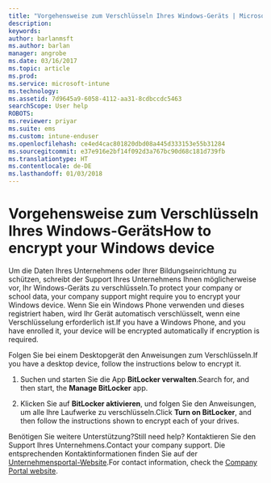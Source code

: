 ```yaml
---
title: "Vorgehensweise zum Verschlüsseln Ihres Windows-Geräts | Microsoft-Dokumentation"
description: 
keywords: 
author: barlanmsft
ms.author: barlan
manager: angrobe
ms.date: 03/16/2017
ms.topic: article
ms.prod: 
ms.service: microsoft-intune
ms.technology: 
ms.assetid: 7d9645a9-6058-4112-aa31-8cdbccdc5463
searchScope: User help
ROBOTS: 
ms.reviewer: priyar
ms.suite: ems
ms.custom: intune-enduser
ms.openlocfilehash: ce4ed4cac801820dbd08a445d333153e55b31284
ms.sourcegitcommit: e37e916e2bf14f092d3a767bc90d68c181d739fb
ms.translationtype: HT
ms.contentlocale: de-DE
ms.lasthandoff: 01/03/2018
---
```

# <a name="how-to-encrypt-your-windows-device"></a><span data-ttu-id="65436-102">Vorgehensweise zum Verschlüsseln Ihres Windows-Geräts</span><span class="sxs-lookup"><span data-stu-id="65436-102">How to encrypt your Windows device</span></span>

<span data-ttu-id="65436-103">Um die Daten Ihres Unternehmens oder Ihrer Bildungseinrichtung zu schützen, schreibt der Support Ihres Unternehmens Ihnen möglicherweise vor, Ihr Windows-Geräts zu verschlüsseln.</span><span class="sxs-lookup"><span data-stu-id="65436-103">To protect your company or school data, your company support might require you to encrypt your Windows device.</span></span> <span data-ttu-id="65436-104">Wenn Sie ein Windows Phone verwenden und dieses registriert haben, wird Ihr Gerät automatisch verschlüsselt, wenn eine Verschlüsselung erforderlich ist.</span><span class="sxs-lookup"><span data-stu-id="65436-104">If you have a Windows Phone, and you have enrolled it, your device will be encrypted automatically if encryption is required.</span></span>

<span data-ttu-id="65436-105">Folgen Sie bei einem Desktopgerät den Anweisungen zum Verschlüsseln.</span><span class="sxs-lookup"><span data-stu-id="65436-105">If you have a desktop device, follow the instructions below to encrypt it.</span></span>

1.  <span data-ttu-id="65436-106">Suchen und starten Sie die App **BitLocker verwalten**.</span><span class="sxs-lookup"><span data-stu-id="65436-106">Search for, and then start, the **Manage BitLocker** app.</span></span>

2.  <span data-ttu-id="65436-107">Klicken Sie auf **BitLocker aktivieren**, und folgen Sie den Anweisungen, um alle Ihre Laufwerke zu verschlüsseln.</span><span class="sxs-lookup"><span data-stu-id="65436-107">Click **Turn on BitLocker**, and then follow the instructions shown to encrypt each of your drives.</span></span>

<span data-ttu-id="65436-108">Benötigen Sie weitere Unterstützung?</span><span class="sxs-lookup"><span data-stu-id="65436-108">Still need help?</span></span> <span data-ttu-id="65436-109">Kontaktieren Sie den Support Ihres Unternehmens.</span><span class="sxs-lookup"><span data-stu-id="65436-109">Contact your company support.</span></span> <span data-ttu-id="65436-110">Die entsprechenden Kontaktinformationen finden Sie auf der [Unternehmensportal-Website](https://portal.manage.microsoft.com#HelpDeskDialog).</span><span class="sxs-lookup"><span data-stu-id="65436-110">For contact information, check the [Company Portal website](https://portal.manage.microsoft.com#HelpDeskDialog).</span></span>
